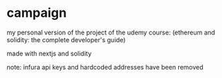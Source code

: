 # campaign

my personal version of the project of the udemy course: (ethereum and solidity: the complete developer's guide)

made with nextjs and solidity

note: infura api keys and hardcoded addresses have been removed
